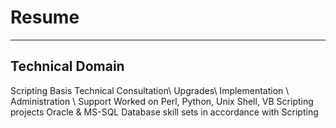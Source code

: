 # Resume
---
## Technical Domain

Scripting Basis Technical Consultation\ Upgrades\ Implementation \ Administration \ Support
Worked on Perl, Python, Unix Shell, VB Scripting projects
Oracle & MS-SQL Database skill sets in accordance with Scripting
